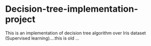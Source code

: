 # Decision-tree-implementation-project
This is an implementation of decision tree algorithm over Iris dataset (Supervised learning)....this is old ...
